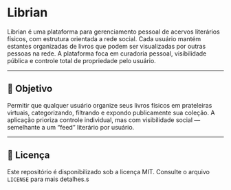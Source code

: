 # Librian

Librian é uma plataforma para gerenciamento pessoal de acervos literários físicos, com estrutura orientada a rede social. Cada usuário mantém estantes organizadas de livros que podem ser visualizadas por outras pessoas na rede. A plataforma foca em curadoria pessoal, visibilidade pública e controle total de propriedade pelo usuário.

---

## 📌 Objetivo

Permitir que qualquer usuário organize seus livros físicos em prateleiras virtuais, categorizando, filtrando e expondo publicamente sua coleção. A aplicação prioriza controle individual, mas com visibilidade social — semelhante a um “feed” literário por usuário.

---

## 📄 Licença

Este repositório é disponibilizado sob a licença MIT. Consulte o arquivo `LICENSE` para mais detalhes.s

